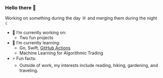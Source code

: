 ### Hello there 👋

Working on something during the day ☼ and merging them during the night ☾
- 🔭 I’m currently working on:
  - Two fun projects  
- 🌱 I’m currently learning:
  - Go, Swift, [GitHub Actions](https://github.com/features/actions) 
  - Machine Learning for Algorithmic Trading 
- ⚡ Fun facts:
  -  Outside of work, my interests include reading, hiking, gardening, and traveling.
